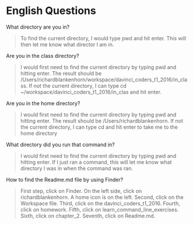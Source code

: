 
# English Questions

What directory are you in?

> To find the current directory, I would type pwd and hit enter. This will then let me know what director I am in.

Are you in the class directory?

> I would first need to find the current directory by typing pwd and hitting enter. 
> The result should be /Users/richardblankenhorn/workspace/davinci_coders_t1_2016/in_class.
> If not the current directory, I can type cd ~/workspace/davinci_coders_t1_2016/in_clas and hit enter.

Are you in the home directory?

> I would first need to find the current directory by typing pwd and hitting enter.
> The result should be /Users/richardblankenhorn.
> If not the current directory, I can type cd and hit enter to take me to the home directory

What directory did you run that command in?

> I would first need to find the current directory by typing pwd and hitting enter.
> If I just ran a command, this will let me know what directory I was in when the command was ran.

How to find the Readme.md file by using Finder?
> First step, click on Finder. On the left side, click on richardblankenhorn. A home icon is on the left.
> Second, click on the Workspace file. 
> Third, click on the davinci_coders_t1_2016.
> Fourth, click on homework.
> Fifth, click on learn_command_line_exercises.
> Sixth, click on chapter_2.
> Seventh, click on Readme.md.

